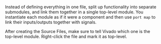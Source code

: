 Instead of defining everything in one file, split up functionality into separate submodules, and link them together in a single top-level module. You instantiate each module as if it were a component and then use `port map` to link their inputs/outputs together with signals.

After creating the Source Files, make sure to tell Vivado which one is the top-level module. Right-click the file and mark it as top-level.